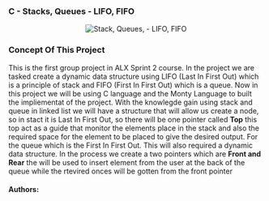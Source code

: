 ### C - Stacks, Queues - LIFO, FIFO

<p align="center"><img src="https://pbs.twimg.com/media/CFYYWy6UEAE9Ow-.png" alt="Stack, Queues, - LIFO, FIFO"/></p>

### Concept Of This Project
<p>This is the first group project in ALX Sprint 2 course. In the project we are tasked create a dynamic data structure using LIFO (Last In First Out) which is a principle of stack and FIFO (First In First Out) which is a queue. Now in this project we will be using C language and the Monty Language to built the impliementat of the project. With the knowlegde gain using stack and queue in linked list we will have a structure that will allow us create a node, so in stact it is Last In First Out, so there will be one pointer called <b>Top</b> this top act as a guide that monitor the elements place in the stack and also the required space for the element to be placed to give the desired output. For the queue which is the First In First Out. This will also required a dynamic data structure. In the process we create a two pointers which are <b> Front and Rear</b> the will be used to insert element from the user at the back of the queue while the rtevired onces will be gotten from the front pointer</p>

#### Authors:
